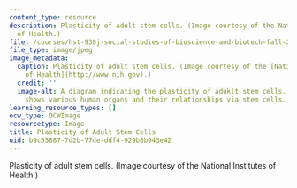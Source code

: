 ```yaml
---
content_type: resource
description: Plasticity of adult stem cells. (Image courtesy of the National Institutes
  of Health.)
file: /courses/hst-930j-social-studies-of-bioscience-and-biotech-fall-2005/b9c558877d2b77deddf4929b8b943e42_hst-930jf05.jpg
file_type: image/jpeg
image_metadata:
  caption: Plasticity of adult stem cells. (Image courtesy of the [National Institutes
    of Health](http://www.nih.gov).)
  credit: ''
  image-alt: A diagram indicating the plasticity of aduklt stem cells.  The image
    shows various human organs and their relationships via stem cells.
learning_resource_types: []
ocw_type: OCWImage
resourcetype: Image
title: Plasticity of Adult Stem Cells
uid: b9c55887-7d2b-77de-ddf4-929b8b943e42
---
```

Plasticity of adult stem cells. (Image courtesy of the National Institutes of Health.)

